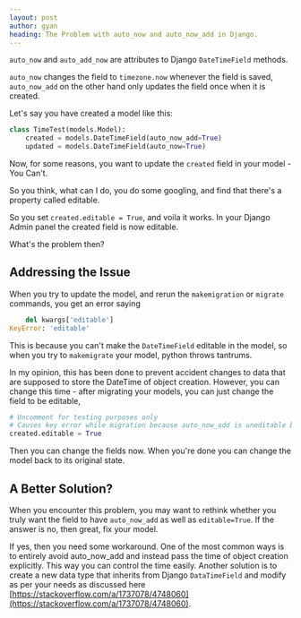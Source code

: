 ```yaml
---
layout: post
author: gyan
heading: The Problem with auto_now and auto_now_add in Django.
---
```

`auto_now` and `auto_add_now` are attributes to Django `DateTimeField` methods. 

`auto_now` changes the field to `timezone.now` whenever the field is saved, `auto_now_add` on the other hand only updates the field once when it is created. 



Let's say you have created a model like this:

```python
class TimeTest(models.Model):
    created = models.DateTimeField(auto_now_add=True)
    updated = models.DateTimeField(auto_now=True)
```

Now, for some reasons, you want to update the `created` field in your model - You Can't. 

So you think, what can I do, you do some googling, and find that there's a property called editable.

So you set `created.editable = True`, and voila it works. In your Django Admin panel the created field is now editable. 

What's the problem then?



## Addressing the Issue

When you try to update the model, and rerun the `makemigration` or `migrate` commands, you get an error saying 

```python
    del kwargs['editable']
KeyError: 'editable'
```

This is because you can't make the `DateTimeField` editable in the model, so when you try to `makemigrate` your model, python throws tantrums. 

In my opinion, this has been done to prevent accident changes to data that are supposed to store the DateTime of object creation. However, you can change this time - after migrating your models, you can just change the field to be editable, 

```python
# Uncomment for testing purposes only
# Causes key error while migration because auto_now_add is uneditable by default
created.editable = True
```

Then you can change the fields now. When you're done you can change the model back to its original state. 



## A Better Solution?

When you encounter this problem, you may want to rethink whether you truly want the field to have `auto_now_add` as well as `editable=True`. If the answer is no, then great, fix your model. 

If yes, then you need some workaround. One of the most common ways is to entirely avoid auto_now_add and instead pass the time of object creation explicitly. This way you can control the time easily. Another solution is to create a new data type that inherits from Django `DataTimeField` and modify as per your needs as discussed here [https://stackoverflow.com/a/1737078/4748060](https://stackoverflow.com/a/1737078/4748060). 

